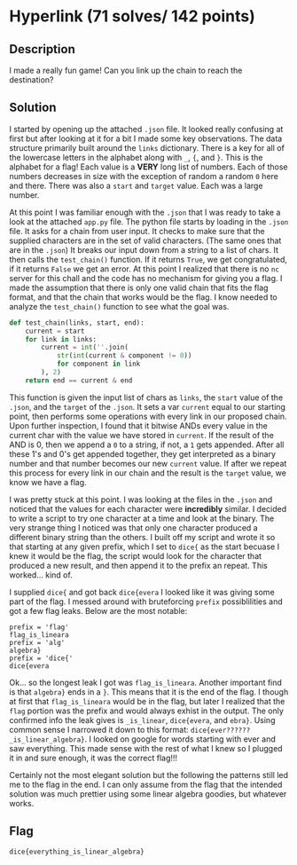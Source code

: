 # Hyperlink (71 solves/ 142 points)
## Description
I made a really fun game! Can you link up the chain to reach the destination?

## Solution
I started by opening up the attached ``.json`` file. It looked really confusing at first but
after looking at it for a bit I made some key observations. The data structure primarily built
around the ``links`` dictionary. There is a key for all of the lowercase letters in the alphabet
along with ``_``, ``{``, and ``}``. This is the alphabet for a flag! Each value is a **VERY** long
list of numbers. Each of those numbers decreases in size with the exception of random a random
``0`` here and there. There was also a ``start`` and ``target`` value. Each was a large number.

At this point I was familiar enough with the ``.json`` that I was ready to take a look at the
attached ``app.py`` file. The python file starts by loading in the ``.json`` file. It asks for
a chain from user input. It checks to make sure that the supplied characters are in the set of
valid characters. (The same ones that are in the ``.json``) It breaks our input down from a string
to a list of chars. It then calls the ``test_chain()`` function. If it returns ``True``, we get
congratulated, if it returns ``False`` we get an error. At this point I realized that there is no
``nc`` server for this chall and the code has no mechanism for giving you a flag. I made the
assumption that there is only one valid chain that fits the flag format, and that the chain that
works would be the flag. I know needed to analyze the ``test_chain()`` function to see what the goal
was.

```python
def test_chain(links, start, end):
    current = start
    for link in links:
        current = int(''.join(
            str(int(current & component != 0))
            for component in link
        ), 2)
    return end == current & end
```

This function is given the input list of chars as ``links``, the ``start`` value of the ``.json``,
and the ``target`` of the ``.json``. It sets a var ``current`` equal to our starting point, then
performs some operations with every link in our proposed chain. Upon further inspection, I found
that it bitwise ANDs every value in the current char with the value we have stored in ``current``.
If the result of the AND is 0, then we append a ``0`` to a string, if not, a ``1`` gets appended.
After all these 1's and 0's get appended together, they get interpreted as a binary number and that
number becomes our new ``current`` value. If after we repeat this process for every link in our chain
and the result is the ``target`` value, we know we have a flag.

I was pretty stuck at this point. I was looking at the files in the ``.json`` and noticed that the
values for each character were **incredibly** similar. I decided to write a script to try one character
at a time and look at the binary. The very strange thing I noticed was that only one character produced a
different binary string than the others. I built off my script and wrote it so that starting at any given prefix,
which I set to ``dice{`` as the start becuase I knew it would be the flag, the script would look for the character
that produced a new result, and then append it to the prefix an repeat. This worked... kind of.

I supplied ``dice{`` and got back ``dice{evera`` I looked like it was giving some part of the flag. I messed around
with bruteforcing ``prefix`` possiblilities and got a few flag leaks. Below are the most notable:

```
prefix = 'flag'
flag_is_lineara
prefix = 'alg'
algebra}
prefix = 'dice{'
dice{evera
```
Ok... so the longest leak I got was ``flag_is_lineara``. Another important find is that ``algebra}`` ends in a ``}``.
This means that it is the end of the flag. I though at first that ``flag_is_lineara`` would be in the flag, but later
I realized that the ``flag`` portion was the prefix and would always exhist in the output. The only confirmed info the
leak gives is ``_is_linear``, ``dice{evera``, and ``ebra}``. Using common sense I narrowed it down to this format:
``dice{ever??????_is_linear_algebra}``. I looked on google for words starting with ever and saw everything. This made
sense with the rest of what I knew so I plugged it in and sure enough, it was the correct flag!!!

Certainly not the most elegant solution but the following the patterns still led me to the flag in the end. I can only
assume from the flag that the intended solution was much prettier using some linear algebra goodies, but whatever works.
## Flag
``dice{everything_is_linear_algebra}``

